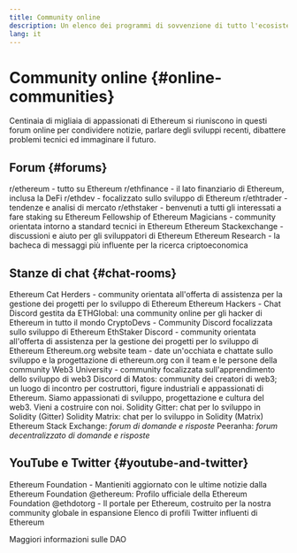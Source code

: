 ```yaml
---
title: Community online
description: Un elenco dei programmi di sovvenzione di tutto l'ecosistema Ethereum.
lang: it
---
```


# Community online {#online-communities}

Centinaia di migliaia di appassionati di Ethereum si riuniscono in questi forum online per condividere notizie, parlare degli sviluppi recenti, dibattere problemi tecnici ed immaginare il futuro.

## Forum {#forums}

<SocialListItem socialIcon="reddit"><Link to="https://www.reddit.com/r/ethereum">r/ethereum</Link> - tutto su Ethereum</SocialListItem>
<SocialListItem socialIcon="reddit"><Link to="https://www.reddit.com/r/ethfinance/">r/ethfinance</Link> - il lato finanziario di Ethereum, inclusa la DeFi</SocialListItem>
<SocialListItem socialIcon="reddit"><Link to="https://www.reddit.com/r/ethdev/">r/ethdev</Link> - focalizzato sullo sviluppo di Ethereum</SocialListItem>
<SocialListItem socialIcon="reddit"><Link to="https://www.reddit.com/r/ethtrader/">r/ethtrader</Link> - tendenze e analisi di mercato</SocialListItem>
<SocialListItem socialIcon="reddit"><Link to="https://www.reddit.com/r/ethstaker/">r/ethstaker</Link> - benvenuti a tutti gli interessati a fare staking su Ethereum</SocialListItem>
<SocialListItem socialIcon="webpage"><Link to="https://ethereum-magicians.org">Fellowship of Ethereum Magicians</Link> - community orientata intorno a standard tecnici in Ethereum</SocialListItem>
<SocialListItem socialIcon="stackExchange"><Link to="https://ethereum.stackexchange.com">Ethereum Stackexchange</Link> - discussioni e aiuto per gli sviluppatori di Ethereum</SocialListItem>
<SocialListItem socialIcon="webpage"><Link to="https://ethresear.ch">Ethereum Research</Link> - la bacheca di messaggi più influente per la ricerca criptoeconomica</SocialListItem>

## Stanze di chat {#chat-rooms}

<SocialListItem socialIcon="discord"><Link to="https://discord.com/invite/Nz6rtfJ8Cu">Ethereum Cat Herders</Link> - community orientata all'offerta di assistenza per la gestione dei progetti per lo sviluppo di Ethereum</SocialListItem>
<SocialListItem socialIcon="discord"><Link to="https://ethglobal.co/discord">Ethereum Hackers</Link> - Chat Discord gestita da ETHGlobal: una community online per gli hacker di Ethereum in tutto il mondo</SocialListItem>
<SocialListItem socialIcon="discord"><Link to="https://discord.gg/5W5tVb3">CryptoDevs</Link> - Community Discord focalizzata sullo sviluppo di Ethereum</SocialListItem>
<SocialListItem socialIcon="discord"><Link to="https://discord.io/ethstaker">EthStaker Discord</Link> - community orientata all'offerta di assistenza per la gestione dei progetti per lo sviluppo di Ethereum</SocialListItem>
<SocialListItem socialIcon="discord"><Link to="https://discord.gg/CetY6Y4">Ethereum.org website team</Link> - date un'occhiata e chattate sullo sviluppo e la progettazione di ethereum.org con il team e le persone della community</SocialListItem>
<SocialListItem socialIcon="discord"><Link to="https://discord.gg/ZH5aXDgWEU">Web3 University</Link> - community focalizzata sull'apprendimento dello sviluppo di web3 </SocialListItem>
<SocialListItem socialIcon="discord"><Link to="https://discord.matos.club/">Discord di Matos</Link>: community dei creatori di web3; un luogo di incontro per costruttori, figure industriali e appassionati di Ethereum. Siamo appassionati di sviluppo, progettazione e cultura del web3. Vieni a costruire con noi.</SocialListItem>
<SocialListItem socialIcon="webpage"><Link to="https://gitter.im/ethereum/solidity/">Solidity Gitter</Link>: chat per lo sviluppo in Solidity (Gitter)</SocialListItem>
<SocialListItem socialIcon="webpage"><Link to="https://matrix.to/#/#ethereum_solidity:gitter.im">Solidity Matrix</Link>: chat per lo sviluppo in Solidity (Matrix)</SocialListItem>
<SocialListItem socialIcon="webpage"><Link to="https://ethereum.stackexchange.com/">Ethereum Stack Exchange</Link>: _forum di domande e risposte_</SocialListItem>
<SocialListItem socialIcon="webpage"><Link to="https://peeranha.io/">Peeranha</Link>: _forum decentralizzato di domande e risposte_</SocialListItem>

## YouTube e Twitter {#youtube-and-twitter}

<SocialListItem socialIcon="youtube"><Link to="https://www.youtube.com/c/EthereumFoundation">Ethereum Foundation</Link> - Mantieniti aggiornato con le ultime notizie dalla Ethereum Foundation</SocialListItem>
<SocialListItem socialIcon="twitter"><Link to="https://twitter.com/ethereum">@ethereum</Link>: Profilo ufficiale della Ethereum Foundation</SocialListItem>
<SocialListItem socialIcon="twitter"><Link to="https://twitter.com/ethdotorg">@ethdotorg</Link> - Il portale per Ethereum, costruito per la nostra community globale in espansione</SocialListItem>
<SocialListItem socialIcon="webpage"><Link to="https://hive.one/c/ethereum?page=1">Elenco di profili Twitter influenti di Ethereum</Link></SocialListItem>

<Divider />

<Callout emoji=":classical_building:" titleKey="page-community-daos-callout-title" descriptionKey="page-community-daos-callout-description">
  <div>
    <ButtonLink to="/community/get-involved/#decentralized-autonomous-organizations-daos">
      Maggiori informazioni sulle DAO
    </ButtonLink>
  </div>
</Callout>
